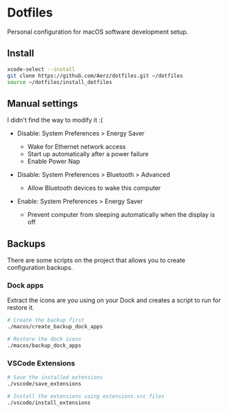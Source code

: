 # Dotfiles

Personal configuration for macOS software development setup.

## Install
```sh
xcode-select --install
git clone https://github.com/Aerz/dotfiles.git ~/dotfiles
source ~/dotfiles/install_dotfiles
```

## Manual settings
I didn't find the way to modify it :(

- Disable: System Preferences > Energy Saver
  - Wake for Ethernet network access
  - Start up automatically after a power failure
  - Enable Power Nap

- Disable: System Preferences > Bluetooth > Advanced
  - Allow Bluetooth devices to wake this computer

- Enable: System Preferences > Energy Saver
  - Prevent computer from sleeping automatically when the display is off

## Backups
There are some scripts on the project that allows you to create configuration backups.

### Dock apps
Extract the icons are you using on your Dock and creates a script to run for restore it.

```sh
# Create the backup first
./macos/create_backup_dock_apps
```

```sh
# Restore the dock icons
./macos/backup_dock_apps
```

### VSCode Extensions

```sh
# Save the installed extensions
./vscode/save_extensions
```

```sh
# Install the extensions using extensions.vsc files
./vscode/install_extensions
```
